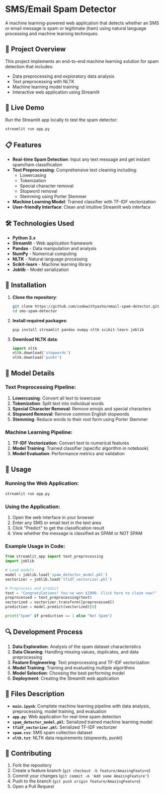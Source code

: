 # SMS/Email Spam Detector

A machine learning-powered web application that detects whether an SMS or email message is spam or legitimate (ham) using natural language processing and machine learning techniques.

## 🎯 Project Overview

This project implements an end-to-end machine learning solution for spam detection that includes:
- Data preprocessing and exploratory data analysis
- Text preprocessing with NLTK
- Machine learning model training
- Interactive web application using Streamlit

## 🚀 Live Demo

Run the Streamlit app locally to test the spam detector:
```bash
streamlit run app.py
```

## 📋 Features

- **Real-time Spam Detection**: Input any text message and get instant spam/ham classification
- **Text Preprocessing**: Comprehensive text cleaning including:
  - Lowercasing
  - Tokenization
  - Special character removal
  - Stopword removal
  - Stemming using Porter Stemmer
- **Machine Learning Model**: Trained classifier with TF-IDF vectorization
- **User-friendly Interface**: Clean and intuitive Streamlit web interface

## 🛠️ Technologies Used

- **Python 3.x**
- **Streamlit** - Web application framework
- **Pandas** - Data manipulation and analysis
- **NumPy** - Numerical computing
- **NLTK** - Natural language processing
- **Scikit-learn** - Machine learning library
- **Joblib** - Model serialization

## 🔧 Installation

1. **Clone the repository**:
   ```bash
   git clone https://github.com/codewithyasho/email-spam-detector.git
   cd sms-spam-detector
   ```

2. **Install required packages**:
   ```bash
   pip install streamlit pandas numpy nltk scikit-learn joblib
   ```

3. **Download NLTK data**:
   ```python
   import nltk
   nltk.download('stopwords')
   nltk.download('punkt')
   ```


## 🧠 Model Details

### Text Preprocessing Pipeline:
1. **Lowercasing**: Convert all text to lowercase
2. **Tokenization**: Split text into individual words
3. **Special Character Removal**: Remove emojis and special characters
4. **Stopword Removal**: Remove common English stopwords
5. **Stemming**: Reduce words to their root form using Porter Stemmer

### Machine Learning Pipeline:
1. **TF-IDF Vectorization**: Convert text to numerical features
2. **Model Training**: Trained classifier (specific algorithm in notebook)
3. **Model Evaluation**: Performance metrics and validation

## 🚀 Usage

### Running the Web Application:
```bash
streamlit run app.py
```

### Using the Application:
1. Open the web interface in your browser
2. Enter any SMS or email text in the text area
3. Click "Predict" to get the classification result
4. View whether the message is classified as SPAM or NOT SPAM

### Example Usage in Code:
```python
from streamlit_app import text_preprocessing
import joblib

# Load models
model = joblib.load('spam_detector_model.pkl')
vectorizer = joblib.load('tfidf_vectorizer.pkl')

# Preprocess and predict
text = "Congratulations! You've won $1000. Click here to claim now!"
preprocessed = text_preprocessing(text)
vectorized = vectorizer.transform([preprocessed])
prediction = model.predict(vectorized)[0]

print("Spam" if prediction == 1 else "Not Spam")
```


## 🔍 Development Process

1. **Data Exploration**: Analysis of the spam dataset characteristics
2. **Data Cleaning**: Handling missing values, duplicates, and data preprocessing
3. **Feature Engineering**: Text preprocessing and TF-IDF vectorization
4. **Model Training**: Training and evaluating multiple algorithms
5. **Model Selection**: Choosing the best performing model
6. **Deployment**: Creating the Streamlit web application

## 📝 Files Description

- **`main.ipynb`**: Complete machine learning pipeline with data analysis, preprocessing, model training, and evaluation
- **`app.py`**: Web application for real-time spam detection
- **`spam_detector_model.pkl`**: Serialized trained machine learning model
- **`tfidf_vectorizer.pkl`**: Serialized TF-IDF vectorizer
- **`spam.csv`**: SMS spam collection dataset
- **`nltk.txt`**: NLTK data requirements (stopwords, punkt)

## 🤝 Contributing

1. Fork the repository
2. Create a feature branch (`git checkout -b feature/AmazingFeature`)
3. Commit your changes (`git commit -m 'Add some AmazingFeature'`)
4. Push to the branch (`git push origin feature/AmazingFeature`)
5. Open a Pull Request


